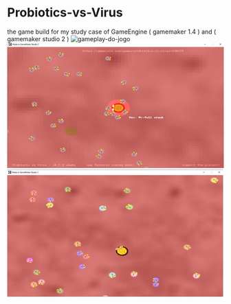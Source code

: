 # Probiotics-vs-Virus
the game build for my study case of GameEngine ( gamemaker 1.4 ) and ( gamemaker studio 2 )
![gameplay-do-jogo](https://media.giphy.com/media/kBI6y6VojTkhpWBTCK/giphy.gif)
![imagens-do-jogo](https://github.com/Mr-Fullstack/probioticsvsvirus/blob/master/banner-1.jpg)
![imagens-do-jogo](https://github.com/Mr-Fullstack/probioticsvsvirus/blob/master/banner-2.jpg)
